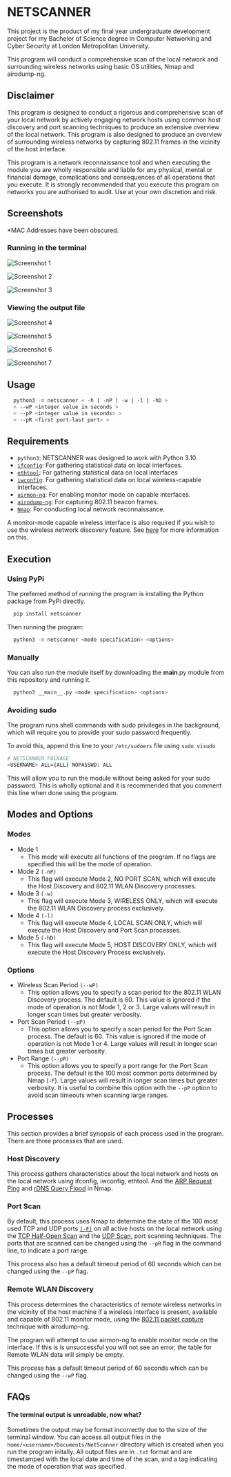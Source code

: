 # NETSCANNER

This project is the product of my final year undergraduate development project for my Bachelor of Science degree in Computer Networking and Cyber Security at London Metropolitan University.

This program will conduct a comprehensive scan of the local network and surrounding wireless networks using basic OS utilities, Nmap and airodump-ng.

## Disclaimer

This program is designed to conduct a rigorous and comprehensive scan of your local network by actively engaging network hosts using common host discovery and port scanning techniques to produce an extensive overview of the local network. This program is also designed to produce an overview of surrounding wireless networks by capturing 802.11 frames in the vicinity of the host interface. 

This program is a network reconnaissance tool and when executing the module you are wholly responsible and liable for any physical, mental or financial damage, complications and consequences of all operations that you execute. It is strongly recommended that you execute this program on networks you are authorised to audit. Use at your own discretion and risk.

## Screenshots

*MAC Addresses have been obscured.

### Running in the terminal
![Screenshot 1](https://i.ibb.co/PDy14fL/Screenshot-from-2023-02-21-18-07-54-1.png)

![Screenshot 2](https://i.ibb.co/DfKzcfH/Screenshot-from-2023-02-21-18-08-02-1.png)

![Screenshot 3](https://i.ibb.co/Sm2X70F/Screenshot-from-2023-02-21-18-08-09-1.png)

### Viewing the output file
![Screenshot 4](https://i.ibb.co/Mp7HWJQ/Screenshot-from-2023-02-22-22-40-39-1.png)

![Screenshot 5](https://i.ibb.co/Fg90thh/Screenshot-from-2023-02-22-22-40-56-1.png)

![Screenshot 6](https://i.ibb.co/KDbbcSD/Screenshot-from-2023-02-22-22-41-15-1.png)

![Screenshot 7](https://i.ibb.co/3y2SDwb/Screenshot-from-2023-02-22-22-41-29-1.png)

## Usage

```bash
  python3 -m netscanner < -h | -nP | -w | -l | -hD >
  < --wP <integer value in seconds >
  < --pP <integer value in seconds> >
  < --pR <first port-last port> >
```

## Requirements

* `python3`: NETSCANNER was designed to work with Python 3.10.
* [`ifconfig`](https://linux.die.net/man/8/ifconfig): For gathering statistical data on local interfaces.
* [`ethtool`](https://linux.die.net/man/8/ethtool): For gathering statistical data on local interfaces
* [`iwconfig`](https://linux.die.net/man/8/iwconfig): For gathering statistical data on local wireless-capable interfaces.
* [`airmon-ng`](https://www.aircrack-ng.org/doku.php?id=airmon-ng): For enabling monitor mode on capable interfaces.
* [`airodump-ng`](https://www.aircrack-ng.org/doku.php?id=airodump-ng): For capturing 802.11 beacon frames.
* [`Nmap`](https://nmap.org/): For conducting local network reconnaissance.

A monitor-mode capable wireless interface is also required if you wish to use the wireless network discovery feature. See [here](http://www.aircrack-ng.org/doku.php?id=compatible_cards) for more information on this.
## Execution

### Using PyPi
The preferred method of running the program is installing the Python package from PyPi directly.

```bash
  pip install netscanner
```

Then running the program:

```bash
  python3 -m netscanner <mode specification> <options>
```

### Manually
You can also run the module itself by downloading the __main__.py module from this repository and running it.

```bash
  python3 __main__.py <mode specification> <options>
```

### Avoiding sudo
The program runs shell commands with sudo privileges in the background, which will require you to provide your sudo password frequently.

To avoid this, append this line to your `/etc/sudoers` file using `sudo visudo`

```bash
# NETSCANNER PACKAGE
<USERNAME> ALL=(ALL) NOPASSWD: ALL
```

This will allow you to run the module without being asked for your sudo password. This is wholly optional and it is recommended that you comment this line when done using the program.

## Modes and Options

### Modes 
* Mode 1 
    * This mode will execute all functions of the program. If no flags are specified this will be the mode of operation.
* Mode 2 `(-nP)`
    * This flag will execute Mode 2, NO PORT SCAN, which will execute the Host Discovery and 802.11 WLAN Discovery processes.
* Mode 3 `(-w)`
    * This flag will execute Mode 3, WIRELESS ONLY, which will execute the 802.11 WLAN Discovery process exclusively.
* Mode 4 `(-l)`
    * This flag will execute Mode 4, LOCAL SCAN ONLY, which will execute the Host Discovery and Port Scan processes.
* Mode 5 `(-hD)`
    * This flag will execute Mode 5, HOST DISCOVERY ONLY, which will execute the Host Discovery Process exclusively.

### Options

* Wireless Scan Period `(--wP)`
    * This option allows you to specify a scan period for the 802.11 WLAN Discovery process. The default is 60. This value is ignored if the mode of operation is not Mode 1, 2 or 3. Large values will result in longer scan times but greater verbosity.
* Port Scan Period `(--pP)`
    * This option allows you to specify a scan period for the Port Scan process. The default is 60. This value is ignored if the mode of operation is not Mode 1 or 4. Large values will result in longer scan times but greater verbosity. 
* Port Range `(--pR)`
    * This option allows you to specify a port range for the Port Scan process. The default is the 100 most common ports determined by Nmap (`-F`). Large values will result in longer scan times but greater verbosity. It is useful to combine this option with the `--pP` option to avoid scan timeouts when scanning large ranges. 

## Processes

This section provides a brief synopsis of each process used in the program. There are three processes that are used.

### Host Discovery
This process gathers characteristics about the local network and hosts on the local network using ifconfig, iwconfig, ethtool. And the [ARP Request Ping](https://nmap.org/book/host-discovery-techniques.html#arp-scan) and [rDNS Query Flood](https://nmap.org/book/host-discovery-dns.html) in Nmap.

### Port Scan
By default, this process uses Nmap to determine the state of the 100 most used TCP and UDP ports [`(-F)`](https://nmap.org/book/man-port-specification.html#idm45323729683296) on all active hosts on the local network using the [TCP Half-Open Scan](https://nmap.org/book/synscan.html) and the [UDP Scan](https://nmap.org/book/scan-methods-udp-scan.html), port scanning techniques. The ports that are scanned can be changed using the `--pR` flag in the command line, to indicate a port range. 

This process also has a default timeout period of 60 seconds which can be changed using the `--pP` flag.

### Remote WLAN Discovery
This process determines the characteristics of remote wireless networks in the vicinity of the host machine if a wireless interface is present, available and capable of 802.11 monitor mode, using the [802.11 packet capture](https://www.aircrack-ng.org/doku.php?id=wpa_capture) technique with airodump-ng.

The program will attempt to use airmon-ng to enable monitor mode on the interface. If this is is unsuccessful you will not see an error, the table for Remote WLAN data will simply be empty.

This process has a default timeout period of 60 seconds which can be changed using the `--wP` flag.

## FAQs
#### The terminal output is unreadable, now what?
Sometimes the output may be format incorrectly due to the size of the terminal window. You can access all output files in the `home/<username>/Documents/NetScanner` directory which is created when you run the program initally. All output files are in `.txt` format and are timestamped with the local date and time of the scan, and a tag indicating the mode of operation that was specified.